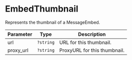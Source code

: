 # EmbedThumbnail

Represents the thumbnail of a MessageEmbed.

| Parameter | Type      | Description                  |
|-----------|-----------|------------------------------|
| url       | `?string` | URL for this thumbnail.      |
| proxy_url | `?string` | ProxyURL for this thumbnail. |
